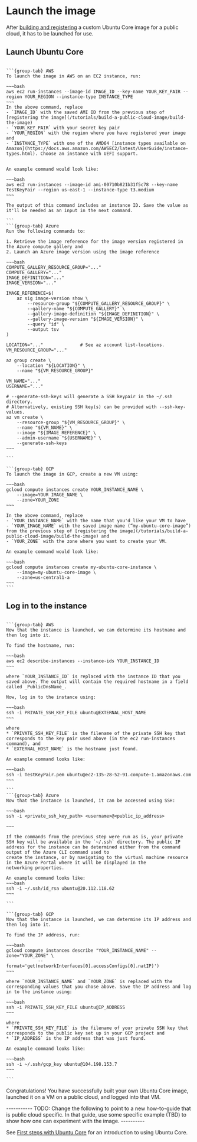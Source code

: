 # Launch the image

After [building and registering](/tutorials/build-a-public-cloud-image/build-the-image) a custom Ubuntu Core image for a public cloud, it has to be launched for use.

## Launch Ubuntu Core

````{tabs}

```{group-tab} AWS
To launch the image in AWS on an EC2 instance, run:

~~~bash
aws ec2 run-instances --image-id IMAGE_ID --key-name YOUR_KEY_PAIR --region YOUR_REGION --instance-type INSTANCE_TYPE 
~~~
In the above command, replace 
- `IMAGE_ID` with the saved AMI ID from the previous step of [registering the image](/tutorials/build-a-public-cloud-image/build-the-image)
- `YOUR_KEY_PAIR` with your secret key pair 
- `YOUR_REGION` with the region where you have registered your image and 
- `INSTANCE_TYPE` with one of the AMD64 [instance types available on Amazon](https://docs.aws.amazon.com/AWSEC2/latest/UserGuide/instance-types.html). Choose an instance with UEFI support. 


An example command would look like:

~~~bash
aws ec2 run-instances --image-id ami-00710b821b31f5c78 --key-name TestKeyPair --region us-east-1 --instance-type t3.medium 
~~~

The output of this command includes an instance ID. Save the value as it'll be needed as an input in the next command.

```
```{group-tab} Azure
Run the following commands to:

1. Retrieve the image reference for the image version registered in the Azure compute gallery and
2. Launch an Azure image version using the image reference

~~~bash
COMPUTE_GALLERY_RESOURCE_GROUP="..."
COMPUTE_GALLERY="..."
IMAGE_DEFINITION="..."
IMAGE_VERSION="..."

IMAGE_REFERENCE=$(
    az sig image-version show \
        --resource-group "${COMPUTE_GALLERY_RESOURCE_GROUP}" \
        --gallery-name "${COMPUTE_GALLERY}" \
        --gallery-image-definition "${IMAGE_DEFINITION}" \
        --gallery-image-version "${IMAGE_VERSION}" \
        --query "id" \
        --output tsv
)

LOCATION="..."              # See az account list-locations.
VM_RESOURCE_GROUP="..."

az group create \
    --location "${LOCATION}" \
    --name "${VM_RESOURCE_GROUP}"

VM_NAME="..."
USERNAME="..."

# --generate-ssh-keys will generate a SSH keypair in the ~/.ssh directory.
# Alternatively, existing SSH key(s) can be provided with --ssh-key-values.
az vm create \
    --resource-group "${VM_RESOURCE_GROUP}" \
    --name "${VM_NAME}" \
    --image "${IMAGE_REFERENCE}" \
    --admin-username "${USERNAME}" \
    --generate-ssh-keys
~~~

```

```{group-tab} GCP
To launch the image in GCP, create a new VM using:

~~~bash
gcloud compute instances create YOUR_INSTANCE_NAME \
    --image=YOUR_IMAGE_NAME \
    --zone=YOUR_ZONE
~~~

In the above command, replace 
- `YOUR_INSTANCE_NAME` with the name that you'd like your VM to have
- `YOUR_IMAGE_NAME` with the saved image name (“my-ubuntu-core-image”) from the previous step of [registering the image](/tutorials/build-a-public-cloud-image/build-the-image) and
- `YOUR_ZONE` with the zone where you want to create your VM. 

An example command would look like:

~~~bash
gcloud compute instances create my-ubuntu-core-instance \
    --image=my-ubuntu-core-image \
    --zone=us-central1-a
~~~
```
````

## Log in to the instance

````{tabs}

```{group-tab} AWS
Now that the instance is launched, we can determine its hostname and then log into it.

To find the hostname, run:

~~~bash
aws ec2 describe-instances --instance-ids YOUR_INSTANCE_ID
~~~

where `YOUR_INSTANCE_ID` is replaced with the instance ID that you saved above. The output will contain the required hostname in a field called _PublicDnsName_. 

Now, log in to the instance using:

~~~bash
ssh -i PRIVATE_SSH_KEY_FILE ubuntu@EXTERNAL_HOST_NAME
~~~

where 
* `PRIVATE_SSH_KEY_FILE` is the filename of the private SSH key that corresponds to the key pair used above (in the ec2 run-instances command), and
* `EXTERNAL_HOST_NAME` is the hostname just found.

An example command looks like:

~~~bash
ssh -i TestKeyPair.pem ubuntu@ec2-135-28-52-91.compute-1.amazonaws.com
~~~

```
```{group-tab} Azure
Now that the instance is launched, it can be accessed using SSH:

~~~bash
ssh -i <private_ssh_key_path> <username>@<public_ip_address>

~~~

If the commands from the previous step were run as is, your private SSH key will be available in the `~/.ssh` directory. The public IP address for the instance can be determined either from the command output of the Azure CLI command used to
create the instance, or by navigating to the virtual machine resource in the Azure Portal where it will be displayed in the
networking properties.

An example command looks like:
~~~bash
ssh -i ~/.ssh/id_rsa ubuntu@20.112.118.62
~~~

```

```{group-tab} GCP
Now that the instance is launched, we can determine its IP address and then log into it.

To find the IP address, run:

~~~bash
gcloud compute instances describe "YOUR_INSTANCE_NAME" --zone="YOUR_ZONE" \
            --format='get(networkInterfaces[0].accessConfigs[0].natIP)')
~~~

where `YOUR_INSTANCE_NAME` and `YOUR_ZONE` is replaced with the corresponding values that you chose above. Save the IP address and log in to the instance using:

~~~bash
ssh -i PRIVATE_SSH_KEY_FILE ubuntu@IP_ADDRESS
~~~

where 
* `PRIVATE_SSH_KEY_FILE` is the filename of your private SSH key that corresponds to the public key set up in your GCP project and
* `IP_ADDRESS` is the IP address that was just found.

An example command looks like:

~~~bash
ssh -i ~/.ssh/gcp_key ubuntu@104.198.153.7
~~~

```
````

Congratulations! You have successfully built your own Ubuntu Core image, launched it on a VM on a public cloud, and logged into that VM.

----------- TODO: Change the following to point to a new how-to-guide that is public cloud specific. In that guide, use some specific example (TBD) to show how one can experiment with the image. ----------

See [First steps with Ubuntu Core](/how-to-guides/using-ubuntu-core) for an introduction to using Ubuntu Core.

